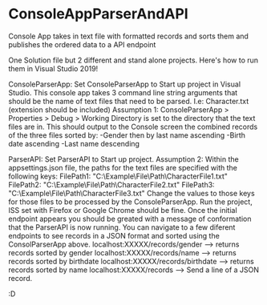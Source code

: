 # ConsoleAppParserAndAPI
Console App takes in text file with formatted records and sorts them and publishes the ordered data to a API endpoint

One Solution file but 2 different and stand alone projects. Here's how to run them in Visual Studio 2019!

ConsoleParserApp:
Set ConsoleParserApp to Start up project in Visual Studio.
This console app takes 3 command line string arguments that should be the name of text files that need to be parsed.
I.e: Character.txt (extension should be included)
    Assumption 1: ConsoleParserApp > Properties > Debug > Working Directory is set to the directory that the text files are in.
This should output to the Console screen the combined records of the three files sorted by:
-Gender then by last name ascending
-Birth date ascending
-Last name descending

ParserAPI:
Set ParserAPI to Start up project.
  Assumption 2: Within the appsettings.json file, the paths for the text files are specified with the following keys:
    FilePath1: "C:\\Example\\File\\Path\\CharacterFile1.txt"
    FilePath2: "C:\\Example\\File\\Path\\CharacterFile2.txt"
    FilePath3: "C:\\Example\\File\\Path\\CharacterFile3.txt"
    Change the values to those keys for those files to be processed by the ConsoleParserApp.
Run the project, ISS set with Firefox or Google Chrome should be fine.
Once the initial endpoint appears you should be greated with a message of conformation that the ParserAPI is now running.
You can navigate to a few diferent endpoints to see records in a JSON format and sorted using the ConsolParserApp above.
localhost:XXXXX/records/gender --> returns records sorted by gender
localhost:XXXXX/records/name --> returns records sorted by birthdate
localhost:XXXXX/records/birthdate --> returns records sorted by name
localhost:XXXXX/records --> Send a line of a JSON record.












:D


